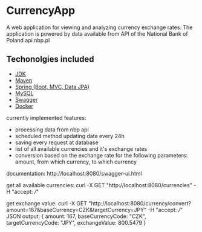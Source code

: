 # CurrencyApp

A web application for viewing and analyzing currency exchange rates. 
The application is powered by data available from API of the National Bank of Poland api.nbp.pl

## Techonolgies included
* [JDK](http://www.oracle.com/technetwork/java/javase/downloads/jdk8-downloads-2133151.html) 
* [Maven](https://maven.apache.org/)
* [Spring (Boot, MVC, Data JPA)](https://spring.io)
* [MySQL](https://www.mysql.com/)  
* [Swagger](https://swagger.io/) 
* [Docker](https://www.docker.com/) 


currently implemented features:
- processing data from nbp api
- scheduled method updating data every 24h
- saving every request at database
- list of all available currencies and it's exchange rates
- conversion based on the exchange rate for the following parameters: amount, from which currency, to which currency


documentation:
http://localhost:8080/swagger-ui.html

get all available currencies:
curl -X GET "http://localhost:8080/currencies" -H "accept: */*"


get exchange value:
curl -X GET "http://localhost:8080/currency/convert?amount=167&baseCurrency=CZK&targetCurrency=JPY" -H "accept: */*"
JSON output:
{
amount: 167,
baseCurrencyCode: "CZK",
targetCurrencyCode: "JPY",
exchangeValue: 800.5479
}